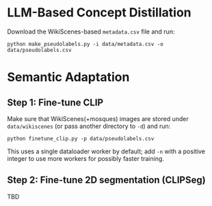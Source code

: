 # LLM-Based Concept Distillation

Download the WikiScenes-based `metadata.csv` file and run:

```
python make_pseudolabels.py -i data/metadata.csv -o data/pseudolabels.csv
```

# Semantic Adaptation

## Step 1: Fine-tune CLIP

Make sure that WikiScenes(+mosques) images are stored under `data/wikiscenes` (or pass another directory to `-d`) and run:

```
python finetune_clip.py -p data/pseudolabels.csv
```

This uses a single dataloader worker by default; add `-n` with a positive integer to use more workers for possibly faster training.

## Step 2: Fine-tune 2D segmentation (CLIPSeg)

TBD